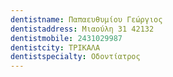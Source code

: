 ```yaml
---
dentistname: Παπαευθυμίου Γεώργιος
dentistaddress: Μιαούλη 31 42132
dentistmobile: 2431029987
dentistcity: ΤΡΙΚΑΛΑ
dentistspecialty: Οδοντίατρος
---
```

